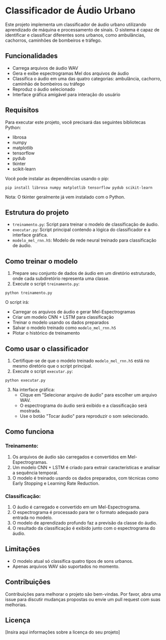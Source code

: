 # Classificador de Áudio Urbano

Este projeto implementa um classificador de áudio urbano utilizando aprendizado de máquina e processamento de sinais. O sistema é capaz de identificar e classificar diferentes sons urbanos, como ambulâncias, cachorros, caminhões de bombeiros e tráfego.

## Funcionalidades

- Carrega arquivos de áudio WAV
- Gera e exibe espectrogramas Mel dos arquivos de áudio
- Classifica o áudio em uma das quatro categorias: ambulância, cachorro, caminhão de bombeiros ou tráfego
- Reproduz o áudio selecionado
- Interface gráfica amigável para interação do usuário

## Requisitos

Para executar este projeto, você precisará das seguintes bibliotecas Python:

- librosa
- numpy
- matplotlib
- tensorflow
- pydub
- tkinter
- scikit-learn

Você pode instalar as dependências usando o pip:

```
pip install librosa numpy matplotlib tensorflow pydub scikit-learn
```

Nota: O tkinter geralmente já vem instalado com o Python.

## Estrutura do projeto

- `treinamento.py`: Script para treinar o modelo de classificação de áudio.
- `executar.py`: Script principal contendo a lógica do classificador e a interface gráfica.
- `modelo_mel_rnn.h5`: Modelo de rede neural treinado para classificação de áudio.

## Como treinar o modelo

1. Prepare seu conjunto de dados de áudio em um diretório estruturado, onde cada subdiretório representa uma classe.
2. Execute o script `treinamento.py`:

```
python treinamento.py
```

O script irá:
- Carregar os arquivos de áudio e gerar Mel-Espectrogramas
- Criar um modelo CNN + LSTM para classificação
- Treinar o modelo usando os dados preparados
- Salvar o modelo treinado como `modelo_mel_rnn.h5`
- Plotar o histórico de treinamento

## Como usar o classificador

1. Certifique-se de que o modelo treinado `modelo_mel_rnn.h5` está no mesmo diretório que o script principal.
2. Execute o script `executar.py`:

```
python executar.py
```

3. Na interface gráfica:
   - Clique em "Selecionar arquivo de áudio" para escolher um arquivo WAV.
   - O espectrograma do áudio será exibido e a classificação será mostrada.
   - Use o botão "Tocar áudio" para reproduzir o som selecionado.

## Como funciona

### Treinamento:
1. Os arquivos de áudio são carregados e convertidos em Mel-Espectrogramas.
2. Um modelo CNN + LSTM é criado para extrair características e analisar a sequência temporal.
3. O modelo é treinado usando os dados preparados, com técnicas como Early Stopping e Learning Rate Reduction.

### Classificação:
1. O áudio é carregado e convertido em um Mel-Espectrograma.
2. O espectrograma é processado para ter o formato adequado para entrada no modelo.
3. O modelo de aprendizado profundo faz a previsão da classe do áudio.
4. O resultado da classificação é exibido junto com o espectrograma do áudio.

## Limitações

- O modelo atual só classifica quatro tipos de sons urbanos.
- Apenas arquivos WAV são suportados no momento.

## Contribuições

Contribuições para melhorar o projeto são bem-vindas. Por favor, abra uma issue para discutir mudanças propostas ou envie um pull request com suas melhorias.

## Licença

[Insira aqui informações sobre a licença do seu projeto]
